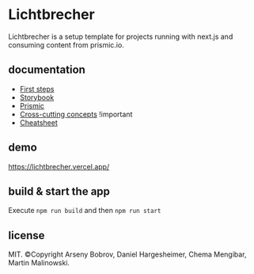 # Lichtbrecher
Lichtbrecher is a setup template for projects running with next.js and consuming content from prismic.io.

## documentation
- [First steps](./docs/firstSteps.md)
- [Storybook](./docs/storybook.md)
- [Prismic](./docs/prismic.md)
- [Cross-cutting concepts](./docs/crossCuttingConcepts.md) !important
- [Cheatsheet](./docs/cheatSheet.md)

## demo
https://lichtbrecher.vercel.app/

## build & start the app
Execute ```npm run build``` and then ```npm run start```

## license
MIT. ©Copyright Arseny Bobrov, Daniel Hargesheimer, Chema Mengibar, Martin Malinowski.
